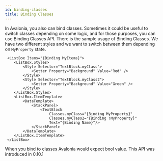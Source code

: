 ```yaml
---
id: binding-classes
title: Binding Classes
---
```

In Avalonia, you also can bind classes. Sometimes it could be useful to switch classes depending on some logic, and for those purposes, you can use Binding Classes API. There is the sample usage of Binding Classes. We have two different styles and we want to switch between them depending on `MyProperty` state.

```markup
 <ListBox Items="{Binding MyItems}">
    <ListBox.Styles>
        <Style Selector="TextBlock.myClass">
            <Setter Property="Background" Value="Red" />
        </Style>
        <Style Selector="TextBlock.myClass2">
            <Setter Property="Background" Value="Green" />
        </Style>
    </ListBox.Styles>
    <ListBox.ItemTemplate>
        <DataTemplate>
            <StackPanel>
                <TextBlock
                    Classes.myClass="{Binding MyProperty}"
                    Classes.myClass2="{Binding !MyProperty}"
                    Text="{Binding Name}"/>
            </StackPanel>
        </DataTemplate>
    </ListBox.ItemTemplate>
 </ListBox>
```

When you bind to classes Avalonia would expect bool value. This API was introduced in 0.10.1
